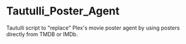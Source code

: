 # Tautulli_Poster_Agent
Tautulli script to "replace" Plex's movie poster agent by using posters directly from TMDB or IMDb.
